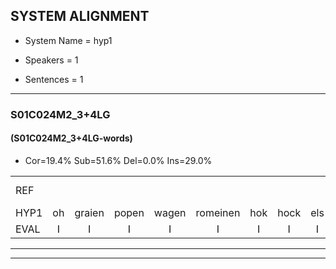 
## SYSTEM ALIGNMENT

- System Name = hyp1

- Speakers = 1

- Sentences = 1

---

### S01C024M2_3+4LG

#### (S01C024M2_3+4LG-words)

- Cor=19.4%	Sub=51.6%	Del=0.0%	Ins=29.0%

|  |  |  |  |  |  |  |  |  |  |  |  |  |  |  |  |  |  |  |  |  |  |  |  |  |  |  |  |  |  |  |  |  |  |  |  |  |  |  |  |  |  |  |  |  |  |  |  |  |  |  |  |  |  |  |  |  |  |  |  |  |  |  |
|:--- |:---:|:---:|:---:|:---:|:---:|:---:|:---:|:---:|:---:|:---:|:---:|:---:|:---:|:---:|:---:|:---:|:---:|:---:|:---:|:---:|:---:|:---:|:---:|:---:|:---:|:---:|:---:|:---:|:---:|:---:|:---:|:---:|:---:|:---:|:---:|:---:|:---:|:---:|:---:|:---:|:---:|:---:|:---:|:---:|:---:|:---:|:---:|:---:|:---:|:---:|:---:|:---:|:---:|:---:|:---:|:---:|:---:|:---:|:---:|:---:|:---:|:---:|
| REF |  |  |  |  |  |  |  |  |  |  | omdraaien | poppenwagen | konijnenhok | * | elastiekje | *t | ruziemaken | teddybeer | dierentuin | paddenstoelen | verstoppertje | * | wasmachine |  |  | fototoestel | toiletpapier | vrachtwagen | buurmannen*(buurman) | *(buurman) | vogelkooi | olifant | *(schommel) | iedereen |  | schoenenwinkel*(schoenwinkel) | knutselen | ophangen | verjaardag | sprookjesboek |  | tandenborstel | lucifer | slaapkamer | achterdeur |  | ziekenhuis | nieuwsgierig | afblijven | kabouter |  | washandje | sneeuwwitje | goeiendag | vakantie |  |  | limonade | autorijden | eindelijk | familie | chocolade |
| HYP1 | oh | graien | popen | wagen | romeinen | hok | hock | els | dat | dik | ja | huh | rozlekken | e | die | bier | hieren | tuin | padden | stoelen | verstoppere | ja | wasmachine | fototostel | toilet | papier | vrechtweggen | buurnan | buurn | vogelv | coi | olifans | soemel | iedereen | schoen | winkel | kenitselin | ophangen | verjaardag | sprookjesboek | tande | bordel | lucifer | slaapkamer | achterdeur | zikenis | nieuw | schierig | afblejnen | kabouter | wesandje | sneeuwwietje | oen | dag | vakantie | lee | moe | age | autorijden | eindelijk | vanmili | zekalade |
| EVAL | I | I | I | I | I | I | I | I | I | I | S | S | S | S | S | S | S | S | S | S | S | S |  | I | I | S | S | S | S | S | S | S | S |  | I | S | S |  |  |  | I | S |  |  |  | I | S | S | S |  | I | S | S | S |  | I | I | S |  |  | S | S |
---

---
